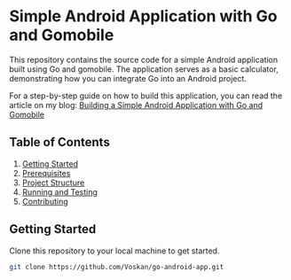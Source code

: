 # Simple Android Application with Go and Gomobile

This repository contains the source code for a simple Android application built using Go and gomobile. The application serves as a basic calculator, demonstrating how you can integrate Go into an Android project.

For a step-by-step guide on how to build this application, you can read the article on my blog: [Building a Simple Android Application with Go and Gomobile](https://voskan.host/)

## Table of Contents
1. [Getting Started](#getting-started)
2. [Prerequisites](#prerequisites)
3. [Project Structure](#project-structure)
4. [Running and Testing](#running-and-testing)
5. [Contributing](#contributing)

## Getting Started

Clone this repository to your local machine to get started.

```bash
git clone https://github.com/Voskan/go-android-app.git
